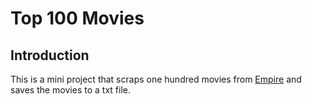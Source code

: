 # Top 100 Movies

## Introduction
This is a mini project that scraps one hundred movies from [Empire](https://web.archive.org/web/20200518073855/https://www.empireonline.com/movies/features/best-movies-2/) and saves the movies to a txt file.
